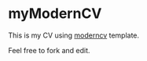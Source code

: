 myModernCV
==========

This is my CV using [moderncv](http://www.ctan.org/pkg/moderncv) template.

Feel free to fork and edit.